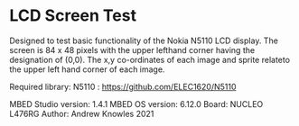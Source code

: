   LCD Screen Test
  ===============
  
  Designed to test basic functionality of the Nokia N5110 LCD display. The screen is 
  84 x 48 pixels with the upper lefthand corner having the designation of (0,0). 
  The x,y co-ordinates of each image and sprite relateto the upper left hand corner of each image.
  
  Required library: N5110 : https://github.com/ELEC1620/N5110
  
  MBED Studio version: 1.4.1
  MBED OS version: 6.12.0
  Board: NUCLEO L476RG
  Author: Andrew Knowles 2021
